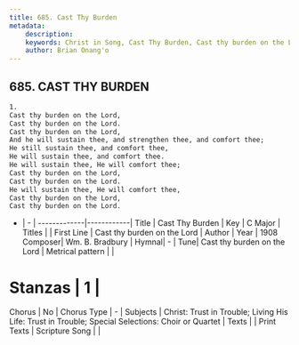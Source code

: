 ```yaml
---
title: 685. Cast Thy Burden
metadata:
    description: 
    keywords: Christ in Song, Cast Thy Burden, Cast thy burden on the Lord, 
    author: Brian Onang'o
---
```



## 685. CAST THY BURDEN

```txt
1.
Cast thy burden on the Lord,
Cast thy burden on the Lord.
Cast thy burden on the Lord,
And he will sustain thee, and strengthen thee, and comfort thee;
He still sustain thee, and comfort thee,
He will sustain thee, and comfort thee.
He will sustain thee, He will comfort thee;
Cast thy burden on the Lord,
Cast thy burden on the Lord.
He will sustain thee, He will comfort thee,
Cast thy burden on the Lord,
Cast thy burden on the Lord.


```

- |   -  |
-------------|------------|
Title | Cast Thy Burden |
Key | C Major |
Titles |  |
First Line | Cast thy burden on the Lord |
Author | 
Year | 1908
Composer| Wm. B. Bradbury |
Hymnal|  - |
Tune| Cast thy burden on the Lord |
Metrical pattern | |
# Stanzas | 1 |
Chorus | No |
Chorus Type | - |
Subjects | Christ: Trust in Trouble; Living His Life: Trust in Trouble; Special Selections: Choir or Quartet |
Texts |  |
Print Texts | 
Scripture Song |  |
  

